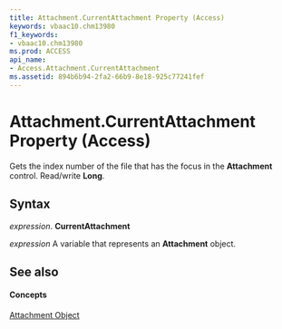 ```yaml
---
title: Attachment.CurrentAttachment Property (Access)
keywords: vbaac10.chm13980
f1_keywords:
- vbaac10.chm13980
ms.prod: ACCESS
api_name:
- Access.Attachment.CurrentAttachment
ms.assetid: 894b6b94-2fa2-66b9-8e18-925c77241fef
---
```



# Attachment.CurrentAttachment Property (Access)

Gets the index number of the file that has the focus in the  **Attachment** control. Read/write **Long**.


## Syntax

 _expression_. **CurrentAttachment**

 _expression_ A variable that represents an **Attachment** object.


## See also


#### Concepts


[Attachment Object](attachment-object-access.md)

